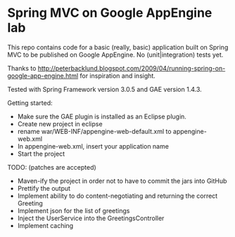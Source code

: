 Spring MVC on Google AppEngine lab
=========================

This repo contains code for a basic (really, basic) application built on Spring MVC to be published on Google AppEngine. No (unit|integration) tests yet.

Thanks to http://peterbacklund.blogspot.com/2009/04/running-spring-on-google-app-engine.html for inspiration and insight.

Tested with Spring Framework version 3.0.5 and GAE version 1.4.3. 

Getting started:
  - Make sure the GAE plugin is installed as an Eclipse plugin.
  - Create new project in eclipse
  - rename war/WEB-INF/appengine-web-default.xml to appengine-web.xml
  - In appengine-web.xml, insert your application name
  - Start the project

TODO: (patches are accepted)
  - Maven-ify the project in order not to have to commit the jars into GitHub
  - Prettify the output
  - Implement ability to do content-negotiating and returning the correct Greeting
  - Implement json for the list of greetings
  - Inject the UserService into the GreetingsController
  - Implement caching